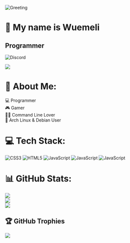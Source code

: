 ![Greeting](https://rishavanand.github.io/static/images/greetings.gif)

👋 My name is Wuemeli
========================================
Programmer
----------------------------
![Discord](https://camo.githubusercontent.com/9317fb7da140603e6e6fb28135b4b2cc00898f3d29b37cb87bd636a8947afb06/68747470733a2f2f646362616467652e76657263656c2e6170702f6170692f736869656c642f373034393138373733303335313731393331)
<p align="left"> <img src="https://komarev.com/ghpvc/?username=Wuemeli"/> </p>  

# 💫 About Me:
💻 Programmer <br>🎮 Gamer<br>🕵️‍♂️ Command Line Lover<br>🐧 Arch Linux & Debian User<br>

# 💻 Tech Stack:
![CSS3](https://img.shields.io/badge/css3-%231572B6.svg?style=for-the-badge&logo=css3&logoColor=white) 
![HTML5](https://img.shields.io/badge/html5-%23E34F26.svg?style=for-the-badge&logo=html5&logoColor=white)
![JavaScript](https://img.shields.io/badge/javascript-%23323330.svg?style=for-the-badge&logo=javascript&logoColor=%23F7DF1E)
![JavaScript](https://img.shields.io/badge/mysql-%2300f.svg?style=for-the-badge&logo=mysql&logoColor=white)
![JavaScript](https://img.shields.io/badge/nginx-%23009639.svg?style=for-the-badge&logo=nginx&logoColor=white)
# 📊 GitHub Stats:
![](https://github-readme-stats.vercel.app/api?username=Wuemeli&theme=dracula&hide_border=false&include_all_commits=true&count_private=true)<br/>
![](https://github-readme-streak-stats.herokuapp.com/?user=Wuemeli&theme=dracula&hide_border=false)<br/>
![](https://github-readme-stats.vercel.app/api/top-langs/?username=Wuemeli&theme=dracula&hide_border=false&include_all_commits=true&count_private=true&layout=compact)


## 🏆 GitHub Trophies
![](https://github-profile-trophy.vercel.app/?username=Wuemeli&theme=radical&no-frame=false&no-bg=true&margin-w=4)
